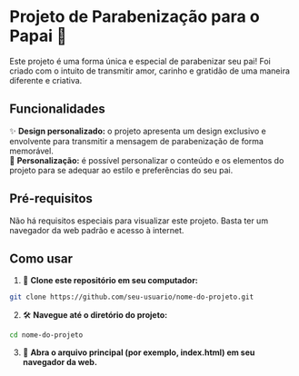 # Projeto de Parabenização para o Papai 🎉

Este projeto é uma forma única e especial de parabenizar seu pai! Foi criado com o intuito de transmitir amor, carinho e gratidão de uma maneira diferente e criativa.

## Funcionalidades

✨ **Design personalizado:** o projeto apresenta um design exclusivo e envolvente para transmitir a mensagem de parabenização de forma memorável.  
🎨 **Personalização:** é possível personalizar o conteúdo e os elementos do projeto para se adequar ao estilo e preferências do seu pai.  

## Pré-requisitos

Não há requisitos especiais para visualizar este projeto. Basta ter um navegador da web padrão e acesso à internet.

## Como usar

1. 📂 **Clone este repositório em seu computador:**

```bash
git clone https://github.com/seu-usuario/nome-do-projeto.git
```

2. 🛠️ **Navegue até o diretório do projeto:**

```bash
cd nome-do-projeto
```

3. 🚀 **Abra o arquivo principal (por exemplo, index.html) em seu navegador da web.**
